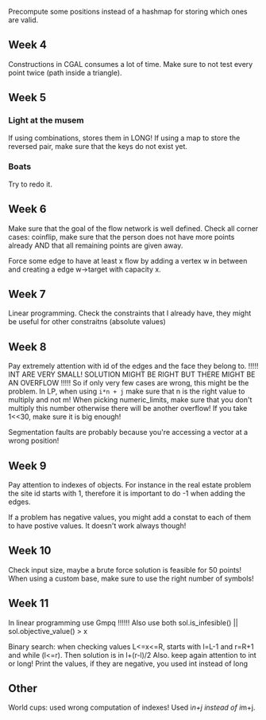 
Precompute some positions instead of a hashmap for storing which ones are valid.


## Week 4

Constructions in CGAL consumes a lot of time.
Make sure to not test every point twice (path inside a triangle).


## Week 5
### Light at the musem
If using combinations, stores them in LONG!
If using a map to store the reversed pair, make sure that the keys do not exist yet.

### Boats
Try to redo it. 

## Week 6
Make sure that the goal of the flow network is well defined.
Check all corner cases: coinflip, make sure that the person does not
have more points already AND that all remaining points are given
away.

Force some edge to have at least x flow by adding a vertex w in between 
and creating a edge w->target with capacity x.

## Week 7
Linear programming. Check the constraints that I already have, they might 
be useful for other constraitns (absolute values)

## Week 8
Pay extremely attention with id of the edges and the face they belong to.
!!!!! INT ARE VERY SMALL! SOLUTION MIGHT BE RIGHT BUT THERE MIGHT BE AN OVERFLOW !!!!!
So if only very few cases are wrong, this might be the problem.
In LP, when using `i*n + j` make sure that n is the right value to multiply and not m!
When picking numeric_limits, make sure that you don't multiply this number otherwise there will 
be another overflow! If you take 1<<30, make sure it is big enough!

Segmentation faults are probably because you're accessing a vector at a wrong position!

## Week 9
Pay attention to indexes of objects. For instance in the real estate problem 
the site id starts with 1, therefore it is important to do -1 when adding the edges.

If a problem has negative values, you might add a constat to each of them to have 
postive values. It doesn't work always though!

## Week 10
Check input size, maybe a brute force solution is feasible for 50 points!
When using a custom base, make sure to use the right number of symbols!

## Week 11
In linear programming use Gmpq !!!!!!
Also use both sol.is_infesible() || sol.objective_value() > x

Binary search: when checking values L<=x<=R, starts with l=L-1 and r=R+1 and while (l<=r). Then solution is in
l+(r-l)/2
Also. keep again attention to int or long! Print the values, if they are negative, you used int instead of long

## Other
World cups: used wrong computation of indexes! Used i*n+j instead of i*m+j.
